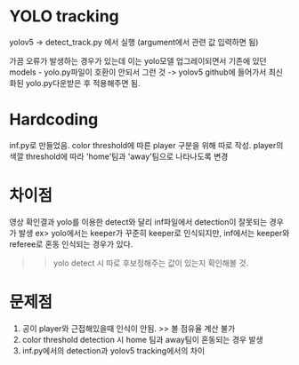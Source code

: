 # YOLO tracking
yolov5 -> detect_track.py 에서 실행
(argument에서 관련 값 입력하면 됨)

가끔 오류가 발생하는 경우가 있는데 이는 yolo모델 업그레이되면서 기존에 있던 models - yolo.py파일이 호환이 안되서 그런 것
-> yolov5 github에 들어가서 최신화된 yolo.py다운받은 후 적용해주면 됨.


# Hardcoding
inf.py로 만들었음.
color threshold에 따른 player 구분을 위해 따로 작성.
player의 색깔 threshold에 따라 'home'팀과 'away'팀으로 나타나도록 변경



# 차이점
영상 확인결과 yolo를 이용한 detect와 달리 inf파일에서 detection이 잘못되는 경우가 발생
ex> yolo에서는 keeper가 꾸준히 keeper로 인식되지만, inf에서는 keeper와 referee로 혼동 인식되는 경우가 있다.

>> yolo detect 시 따로 후보정해주는 값이 있는지 확인해볼 것.



# 문제점
1. 공이 player와 근접해있을때 인식이 안됨. >> 볼 점유율 계산 불가
2. color threshold detection 시 home 팀과 away팀이 혼동되는 경우 발생
3. inf.py에서의 detection과 yolov5 tracking에서의 차이